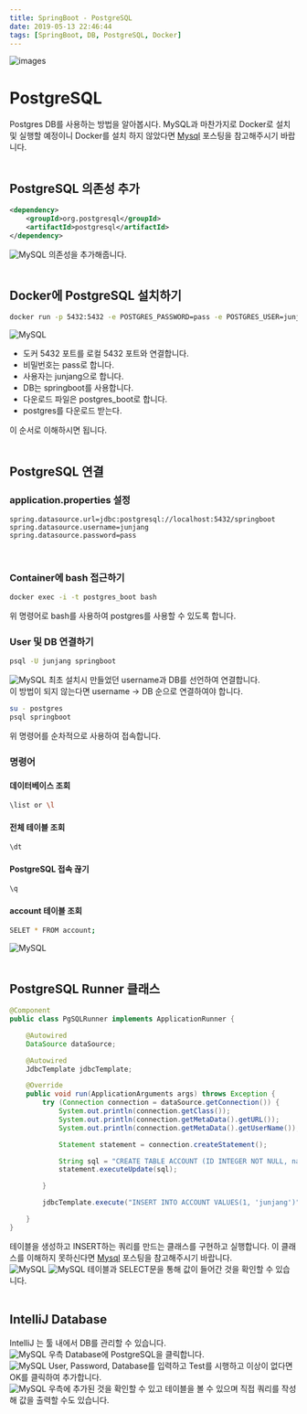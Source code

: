 ```yaml
---
title: SpringBoot - PostgreSQL
date: 2019-05-13 22:46:44
tags: [SpringBoot, DB, PostgreSQL, Docker]
---
```


![images](/images/springboot/springboot.png)<br/>

# PostgreSQL
Postgres DB를 사용하는 방법을 알아봅시다.
MySQL과 마찬가지로 Docker로 설치 및 실행할 예정이니 Docker를 설치 하지 않았다면 [Mysql](https://junjangsee.github.io/2019/05/12/spring/spring-24/) 포스팅을 참고해주시기 바랍니다.<br/>
<br/>

## PostgreSQL 의존성 추가
```xml
<dependency>
    <groupId>org.postgresql</groupId>
    <artifactId>postgresql</artifactId>
</dependency>
```
![MySQL](/images/springboot/postgres/post1.png) 의존성을 추가해줍니다.<br/>
<br/>

## Docker에 PostgreSQL 설치하기
```bash
docker run -p 5432:5432 -e POSTGRES_PASSWORD=pass -e POSTGRES_USER=junjang -e POSTGRES_DB=springboot --name postgres_boot -d postgres
```
![MySQL](/images/springboot/postgres/post2.png) 
- 도커 5432 포트를 로컬 5432 포트와 연결합니다.
- 비밀번호는 pass로 합니다.
- 사용자는 junjang으로 합니다.
- DB는 springboot를 사용합니다.
- 다운로드 파일은 postgres_boot로 합니다.
- postgres를 다운로드 받는다.

이 순서로 이해하시면 됩니다.<br/>
<br/>

## PostgreSQL 연결

### application.properties 설정
```
spring.datasource.url=jdbc:postgresql://localhost:5432/springboot
spring.datasource.username=junjang
spring.datasource.password=pass
```
<br/>

### Container에 bash 접근하기
```bash
docker exec -i -t postgres_boot bash
```
위 명령어로 bash를 사용하여 postgres를 사용할 수 있도록 합니다.
<br/>

### User 및 DB 연결하기
```bash
psql -U junjang springboot
```
![MySQL](/images/springboot/postgres/post3.png) 최초 설치시 만들었던 username과 DB를 선언하여 연결합니다.<br/>
이 방법이 되지 않는다면 username -> DB 순으로 연결하여야 합니다. 
```bash
su - postgres
psql springboot 
```
위 명령어를 순차적으로 사용하여 접속합니다.
<br/>

### 명령어
#### 데이터베이스 조회
```bash
\list or \l
```
#### 전체 테이블 조회
```bash
\dt
```

#### PostgreSQL 접속 끊기
```bash
\q
```

#### account 테이블 조회
```bash
SELET * FROM account;
```
![MySQL](/images/springboot/postgres/post4.png) 
<br/>
<br/>

## PostgreSQL Runner 클래스
```java
@Component
public class PgSQLRunner implements ApplicationRunner {

    @Autowired
    DataSource dataSource;

    @Autowired
    JdbcTemplate jdbcTemplate;

    @Override
    public void run(ApplicationArguments args) throws Exception {
        try (Connection connection = dataSource.getConnection()) {
            System.out.println(connection.getClass());
            System.out.println(connection.getMetaData().getURL());
            System.out.println(connection.getMetaData().getUserName());

            Statement statement = connection.createStatement();

            String sql = "CREATE TABLE ACCOUNT (ID INTEGER NOT NULL, name VARCHAR(255), PRIMARY KEY (id))";
            statement.executeUpdate(sql);

        }

        jdbcTemplate.execute("INSERT INTO ACCOUNT VALUES(1, 'junjang')");

    }
}
```
테이블을 생성하고 INSERT하는 쿼리를 만드는 클래스를 구현하고 실행합니다. 
이 클래스를 이해하지 못하신다면 [Mysql](https://junjangsee.github.io/2019/05/12/spring/spring-24/) 포스팅을 참고해주시기 바랍니다.<br/>
![MySQL](/images/springboot/postgres/post5.png)
![MySQL](/images/springboot/postgres/post6.png) 테이블과 SELECT문을 통해 값이 들어간 것을 확인할 수 있습니다.<br/>
<br/>

## IntelliJ Database
IntelliJ 는 툴 내에서 DB를 관리할 수 있습니다.<br/>
![MySQL](/images/springboot/postgres/post7.png) 우측 Database에 PostgreSQL을 클릭합니다.<br/> 
![MySQL](/images/springboot/postgres/post8.png) User, Password, Database를 입력하고 Test를 시행하고 이상이 없다면 OK를 클릭하여 추가합니다.<br/>
![MySQL](/images/springboot/postgres/post9.png) 우측에 추가된 것을 확인할 수 있고 테이블을 볼 수 있으며 직접 쿼리를 작성해 값을 출력할 수도 있습니다.<br/>

